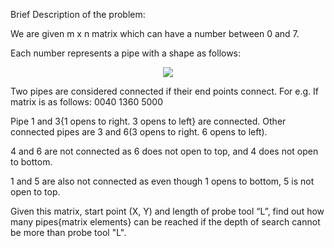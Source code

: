 Brief Description of the problem:

We are given m x n matrix which can have a number between 0 and 7. 

Each number represents a pipe with a shape as follows:

<p align='center'>
  <img src='https://github.com/shreyanshchordia/cpp/blob/master/img/pipes.png?raw=true'></img>
</p>
Two pipes are considered connected if their end points connect. For e.g.
If matrix is as follows:
0040
1360
5000

Pipe 1 and 3{1 opens to right. 3 opens to left} are connected. 
Other connected pipes are 3 and 6(3 opens to right. 6 opens to left).

4 and 6 are not connected as 6 does not open to top, and 4 does not open to bottom.

1 and 5 are also not connected as even though 1 opens to bottom, 5 is not open to top.

Given this matrix, start point (X, Y) and length of probe tool “L”,
find out how many pipes{matrix elements} can be reached if the depth of search 
cannot be more than probe tool "L".
